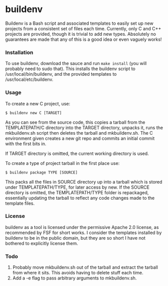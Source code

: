 buildenv
========

Buildenv is a Bash script and associated templates to easily set up new projects from a consistent set of files each time. Currently, only C and C++ projects are provided, though it is trivial to add new types. Absolutely no guarantees are made that any of this is a good idea or even vaguely works!

### Installation

To use buildenv, download the sauce and run `make install` (you will probably need to sudo that). This installs the buildenv script to /usr/local/bin/buildenv, and the provided templates to /usr/local/etc/buildenv.

### Usage

To create a new C project, use:

`$ buildenv new C [TARGET]`

As you can see from the source code, this copies a tarball from the TEMPLATEPATH/C directory into the TARGET directory, unpacks it, runs the mkbuildenv.sh script then deletes the tarball and mkbuildenv.sh. The C environment given creates a new git repo and commits an initial commit with the first bits in.

If TARGET directory is omitted, the current working directory is used.

To create a type of project tarball in the first place use:

`$ buildenv package TYPE [SOURCE]`

This packs all the files in SOURCE directory up into a tarball which is stored under TEMPLATEPATH/TYPE, for later access by new. If the SOURCE directory is omitted, the TEMPLATEPATH/TYPE folder is repackaged, essentially updating the tarball to reflect any code changes made to the template files.

### License

buildenv as a tool is licensed under the permissive Apache 2.0 license, as recommended by FSF for short works. I consider the templates installed by buildenv to be in the public domain, but they are so short I have not bothered to explicitly license them.

### Todo

1. Probably move mkbuildenv.sh out of the tarball and extract the tarball from where it sits. This avoids having to delete stuff each time.
1. Add a -e flag to pass arbitrary arguments to mkbuildenv.sh.
